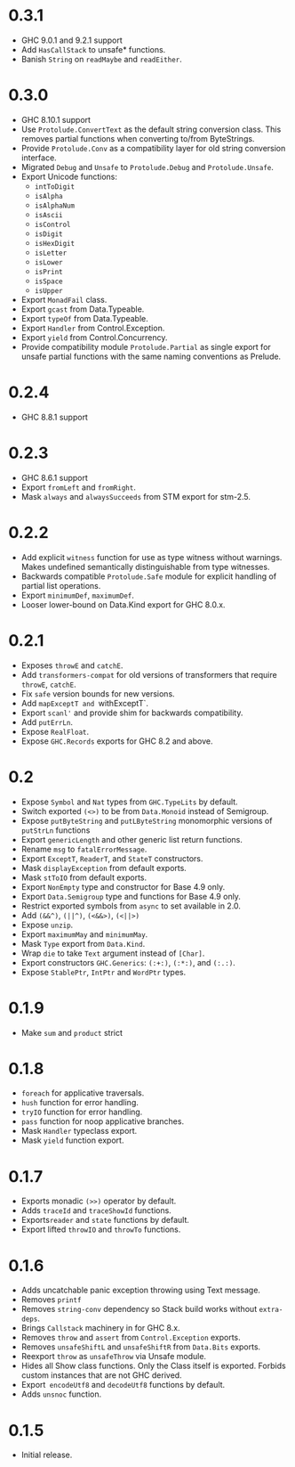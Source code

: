 0.3.1
=====
* GHC 9.0.1 and 9.2.1 support
* Add `HasCallStack` to unsafe* functions.
* Banish `String` on `readMaybe` and `readEither`.

0.3.0
=====

* GHC 8.10.1 support
* Use `Protolude.ConvertText` as the default string conversion class. This
  removes partial functions when converting to/from ByteStrings.
* Provide `Protolude.Conv` as a compatibility layer for old string conversion
  interface.
* Migrated `Debug` and `Unsafe` to `Protolude.Debug` and `Protolude.Unsafe`.
* Export Unicode functions:
  - `intToDigit`
  - `isAlpha`
  - `isAlphaNum`
  - `isAscii`
  - `isControl`
  - `isDigit`
  - `isHexDigit`
  - `isLetter`
  - `isLower`
  - `isPrint`
  - `isSpace`
  - `isUpper`
* Export `MonadFail` class.
* Export `gcast` from Data.Typeable.
* Export `typeOf` from Data.Typeable.
* Export `Handler` from Control.Exception.
* Export `yield` from Control.Concurrency.
* Provide compatibility module `Protolude.Partial` as single export for unsafe
  partial functions with the same naming conventions as Prelude.

0.2.4
=====

* GHC 8.8.1 support

0.2.3
=====

* GHC 8.6.1 support
* Export `fromLeft` and `fromRight`.
* Mask `always` and `alwaysSucceeds` from STM export for stm-2.5.

0.2.2
=====

* Add explicit `witness` function for use as type witness without warnings.
  Makes undefined semantically distinguishable from type witnesses.
* Backwards compatible `Protolude.Safe` module for explicit handling of partial
  list operations.
* Export `minimumDef`, `maximumDef`.
* Looser lower-bound on Data.Kind export for GHC 8.0.x.

0.2.1
====

* Exposes `throwE` and `catchE`.
* Add `transformers-compat` for old versions of transformers that require
  `throwE`, `catchE`.
* Fix `safe` version bounds for new versions.
* Add `mapExceptT and `withExceptT`.
* Export `scanl'` and provide shim for backwards compatibility.
* Add `putErrLn`.
* Expose `RealFloat`.
* Expose `GHC.Records` exports for GHC 8.2 and above.

0.2
====

* Expose `Symbol` and `Nat` types from `GHC.TypeLits` by default.
* Switch exported `(<>)` to be from `Data.Monoid` instead of Semigroup.
* Expose `putByteString` and `putLByteString` monomorphic versions of `putStrLn` functions
* Export `genericLength` and other generic list return functions.
* Rename `msg` to `fatalErrorMessage`.
* Export `ExceptT`, `ReaderT`, and `StateT` constructors.
* Mask `displayException` from default exports.
* Mask `stToIO` from default exports.
* Export `NonEmpty` type and constructor for Base 4.9 only.
* Export `Data.Semigroup` type and functions for Base 4.9 only.
* Restrict exported symbols from ``async`` to set available in 2.0.
* Add `(&&^)`, `(||^)`, `(<&&>)`, `(<||>)`
* Expose `unzip`.
* Export `maximumMay` and `minimumMay`.
* Mask `Type` export from `Data.Kind`.
* Wrap `die` to take `Text` argument instead of `[Char]`.
* Export constructors `GHC.Generics`: `(:+:)`, `(:*:)`, and `(:.:)`.
* Expose `StablePtr`, `IntPtr` and `WordPtr` types.

0.1.9
====

* Make `sum` and `product` strict

0.1.8
=====

* ``foreach`` for applicative traversals.
* ``hush`` function for error handling.
* ``tryIO`` function for error handling.
* ``pass`` function for noop applicative branches.
* Mask ``Handler`` typeclass export.
* Mask ``yield`` function export.

0.1.7
=====

* Exports monadic ``(>>)`` operator by default.
* Adds ``traceId`` and ``traceShowId`` functions.
* Exports``reader`` and ``state``  functions by default.
* Export lifted ``throwIO`` and ``throwTo`` functions.

0.1.6
=====

* Adds uncatchable panic exception throwing using Text message.
* Removes ``printf``
* Removes ``string-conv`` dependency so Stack build works without ``extra-deps``.
* Brings ``Callstack`` machinery in for GHC 8.x.
* Removes ``throw`` and ``assert`` from ``Control.Exception`` exports.
* Removes ``unsafeShiftL`` and ``unsafeShiftR`` from ``Data.Bits`` exports.
* Reexport ``throw`` as ``unsafeThrow`` via Unsafe module.
* Hides all Show class functions. Only the Class itself is exported. Forbids custom instances that are not GHC derived.
* Export`` encodeUtf8`` and ``decodeUtf8`` functions by default.
* Adds ``unsnoc`` function.

0.1.5
=====

* Initial release.
